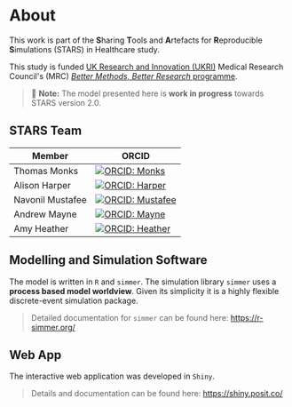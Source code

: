 # About

This work is part of the **S**haring **T**ools and **A**rtefacts for **R**eproducible **S**imulations (STARS) in Healthcare study.  

This study is funded [UK Research and Innovation (UKRI)](https://www.ukri.org/) Medical Research Council's (MRC) [*Better Methods, Better Research* programme](https://www.ukri.org/opportunity/better-methods-better-research/).

> 📝 **Note:** The model presented here is **work in progress** towards STARS version 2.0.


## STARS Team

| Member      | ORCID |
| ----------- | ----------- |
| Thomas Monks      | [![ORCID: Monks](https://img.shields.io/badge/ORCID-0000--0003--2631--4481-brightgreen)](https://orcid.org/0000-0003-2631-4481) |
| Alison Harper      | [![ORCID: Harper](https://img.shields.io/badge/ORCID-0000--0001--5274--5037-brightgreen)](https://orcid.org/0000-0001-5274-5037)
| Navonil Mustafee      | [![ORCID: Mustafee](https://img.shields.io/badge/ORCID-0000--0002--2204--8924-brightgreen)](https://orcid.org/0000-0002-2204-8924)
| Andrew Mayne   | [![ORCID: Mayne](https://img.shields.io/badge/ORCID-0000--0003--1263--2286-brightgreen)](https://orcid.org/0000-0003-1263-2286) |
| Amy Heather      | [![ORCID: Heather](https://img.shields.io/badge/ORCID-0000--0002--6596--3479-brightgreen)](https://orcid.org/0000-0002-6596-3479)|


## Modelling and Simulation Software

The model is written in `R` and `simmer`.  The simulation library `simmer` uses a **process based model worldview**.  Given its simplicity it is a highly flexible discrete-event simulation package.


> Detailed documentation for `simmer` can be found here: https://r-simmer.org/

## Web App

The interactive web application was developed in `Shiny`.

> Details and documentation can be found here: https://shiny.posit.co/
